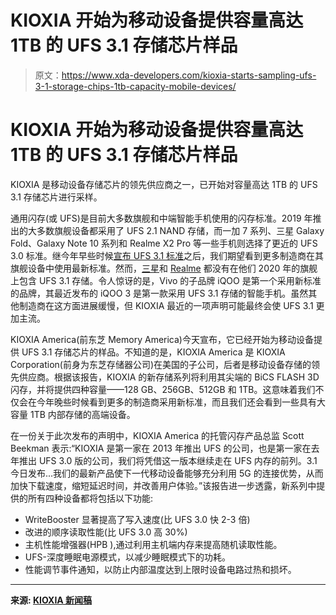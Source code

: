 # KIOXIA 开始为移动设备提供容量高达 1TB 的 UFS 3.1 存储芯片样品

> 原文：<https://www.xda-developers.com/kioxia-starts-sampling-ufs-3-1-storage-chips-1tb-capacity-mobile-devices/>

# KIOXIA 开始为移动设备提供容量高达 1TB 的 UFS 3.1 存储芯片样品

KIOXIA 是移动设备存储芯片的领先供应商之一，已开始对容量高达 1TB 的 UFS 3.1 存储芯片进行采样。

通用闪存(或 UFS)是目前大多数旗舰和中端智能手机使用的闪存标准。2019 年推出的大多数旗舰设备都采用了 UFS 2.1 NAND 存储，而一加 7 系列、三星 Galaxy Fold、Galaxy Note 10 系列和 Realme X2 Pro 等一些手机则选择了更近的 UFS 3.0 标准。继今年早些时候[宣布 UFS 3.1 标准](https://www.xda-developers.com/ufs-3-1-speed-power-efficiency-flash-storage-chips/)之后，我们期望看到更多制造商在其旗舰设备中使用最新标准。然而，[三星](https://www.xda-developers.com/samsung-galaxy-s20-specs-features-pricing-availability/)和 [Realme](https://www.xda-developers.com/realme-x50-pro-snapdragon-865-65w-fast-charging-90hz-display/) 都没有在他们 2020 年的旗舰上包含 UFS 3.1 存储。令人惊讶的是，Vivo 的子品牌 iQOO 是第一个采用新标准的品牌，其最近发布的 iQOO 3 是第一款采用 UFS 3.1 存储的智能手机。虽然其他制造商在这方面进展缓慢，但 KIOXIA 最近的一项声明可能最终会使 UFS 3.1 更加主流。

KIOXIA America(前东芝 Memory America)今天宣布，它已经开始为移动设备提供 UFS 3.1 存储芯片的样品。不知道的是，KIOXIA America 是 KIOXIA Corporation(前身为东芝存储器公司)在美国的子公司，后者是移动设备存储的领先供应商。根据该报告，KIOXIA 的新存储系列将利用其尖端的 BiCS FLASH 3D 闪存，并将提供四种容量——128 GB、256GB、512GB 和 1TB。这意味着我们不仅会在今年晚些时候看到更多的制造商采用新标准，而且我们还会看到一些具有大容量 1TB 内部存储的高端设备。

在一份关于此次发布的声明中，KIOXIA America 的托管闪存产品总监 Scott Beekman 表示:“KIOXIA 是第一家在 2013 年推出 UFS 的公司，也是第一家在去年推出 UFS 3.0 版的公司，我们将凭借这一版本继续走在 UFS 内存的前列。3.1 今日发布...我们的最新产品使下一代移动设备能够充分利用 5G 的连接优势，从而加快下载速度，缩短延迟时间，并改善用户体验。”该报告进一步透露，新系列中提供的所有四种设备都将包括以下功能:

*   WriteBooster 显著提高了写入速度(比 UFS 3.0 快 2-3 倍)
*   改进的顺序读取性能(比 UFS 3.0 高 30%)
*   主机性能增强器(HPB ),通过利用主机端内存来提高随机读取性能。
*   UFS-深度睡眠电源模式，以减少睡眠模式下的功耗。
*   性能调节事件通知，以防止内部温度达到上限时设备电路过热和损坏。

* * *

**来源: [KIOXIA 新闻稿](https://www.businesswire.com/news/home/20200225005195/en/KIOXIA-America-Debuts-UFS-Ver.-3.1-Embedded)**